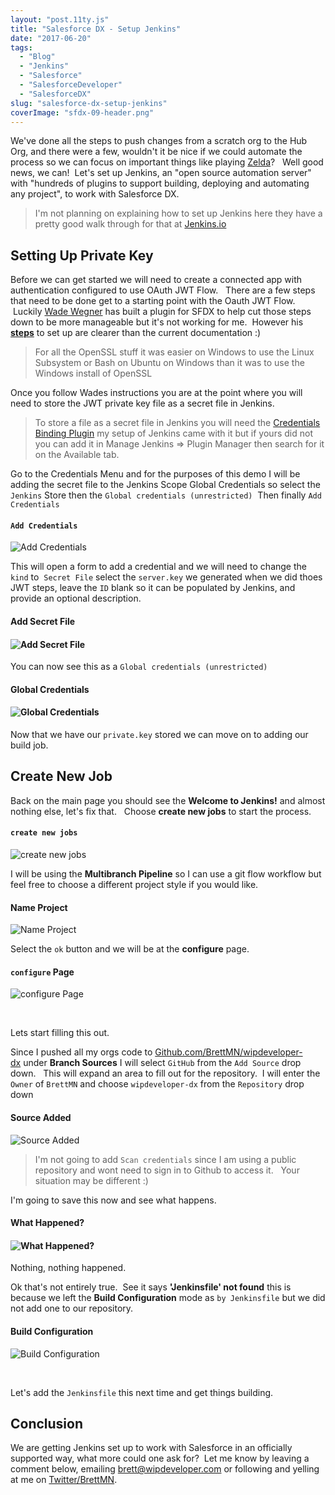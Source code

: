 ```yaml
---
layout: "post.11ty.js"
title: "Salesforce DX - Setup Jenkins"
date: "2017-06-20"
tags: 
  - "Blog"
  - "Jenkins"
  - "Salesforce"
  - "SalesforceDeveloper"
  - "SalesforceDX"
slug: "salesforce-dx-setup-jenkins"
coverImage: "sfdx-09-header.png"
---
```


We've done all the steps to push changes from a scratch org to the Hub Org, and there were a few, wouldn't it be nice if we could automate the process so we can focus on important things like playing [Zelda](http://amzn.to/2tHQq88)?   Well good news, we can!  Let's set up Jenkins, an "open source automation server" with "hundreds of plugins to support building, deploying and automating any project", to work with Salesforce DX.

> I'm not planning on explaining how to set up Jenkins here they have a pretty good walk through for that at [Jenkins.io](https://jenkins.io)

## Setting Up Private Key

Before we can get started we will need to create a connected app with authentication configured to use OAuth JWT Flow.   There are a few steps that need to be done get to a starting point with the Oauth JWT Flow.  Luckily [Wade Wegner](https://twitter.com/WadeWegner) has built a plugin for SFDX to help cut those steps down to be more manageable but it's not working for me.  However his [**steps**](http://www.wadewegner.com/2017/04/using-the-oauth-2-jwt-bearer-flow-to-support-the-salesforcedx-cli/) to set up are clearer than the current documentation :)

> For all the OpenSSL stuff it was easier on Windows to use the Linux Subsystem or Bash on Ubuntu on Windows than it was to use the Windows install of OpenSSL

Once you follow Wades instructions you are at the point where you will need to store the JWT private key file as a secret file in Jenkins.

> To store a file as a secret file in Jenkins you will need the [Credentials Binding Plugin](https://wiki.jenkins-ci.org/display/JENKINS/Credentials+Binding+Plugin) my setup of Jenkins came with it but if yours did not you can add it in Manage Jenkins => Plugin Manager then search for it on the Available tab.

Go to the Credentials Menu and for the purposes of this demo I will be adding the secret file to the Jenkins Scope Global Credentials so select the `Jenkins` Store then the `Global credentials (unrestricted)`  Then finally `Add Credentials`

#### `Add Credentials`

![Add Credentials ](images/sfdx-09-00.png)

This will open a form to add a credential and we will need to change the `kind` to  `Secret File` select the `server.key` we generated when we did thoes JWT steps, leave the `ID` blank so it can be populated by Jenkins, and provide an optional description.

#### Add Secret File

#### ![Add Secret File](images/sfdx-09-01.png)

You can now see this as a `Global credentials (unrestricted)`

#### Global Credentials

#### ![Global Credentials](images/sfdx-09-02.png)

Now that we have our `private.key` stored we can move on to adding our build job.

## Create New Job

Back on the main page you should see the **Welcome to Jenkins!** and almost nothing else, let's fix that.   Choose **create new jobs** to start the process.

#### `create new jobs`

![create new jobs](images/sfdx-09-03.png)

I will be using the **Multibranch Pipeline** so I can use a git flow workflow but feel free to choose a different project style if you would like.

#### Name Project

![Name Project](images/sfdx-09-04.png)

Select the `ok` button and we will be at the **configure** page.

#### `configure` Page

![configure Page](images/sfdx-09-05-e1498022224935.png)

 

Lets start filling this out.

Since I pushed all my orgs code to [Github.com/BrettMN/wipdeveloper-dx](https://github.com/BrettMN/wipdeveloper-dx) under **Branch Sources** I will select `GitHub` from the `Add Source` drop down.   This will expand an area to fill out for the repository.  I will enter the `Owner` of `BrettMN` and choose `wipdeveloper-dx` from the `Repository` drop down

#### Source Added

![Source Added](images/sfdx-09-06.png)

> I'm not going to add `Scan credentials` since I am using a public repository and wont need to sign in to Github to access it.   Your situation may be different :)

I'm going to save this now and see what happens.

#### What Happened?

#### ![What Happened?](images/sfdx-09-00.gif)

Nothing, nothing happened.

Ok that's not entirely true.  See it says **'Jenkinsfile' not found** this is because we left the **Build Configuration** mode as `by Jenkinsfile` but we did not add one to our repository.

#### **Build Configuration**

![Build Configuration](images/sfdx-09-07.png)

 

Let's add the `Jenkinsfile` this next time and get things building.

## Conclusion

We are getting Jenkins set up to work with Salesforce in an officially supported way, what more could one ask for?  Let me know by leaving a comment below, emailing [brett@wipdeveloper.com](mailto:brett@wipdeveloper.com) or following and yelling at me on [Twitter/BrettMN](https://twitter.com/BrettMN).
